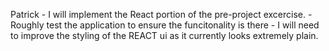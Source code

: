 Patrick - I will implement the React portion of the pre-project excercise.
        - Roughly test the application to ensure the funcitonality is there
        - I will need to improve the styling of the REACT ui as it currently looks extremely plain.
